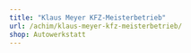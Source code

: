 ```yaml
---
title: "Klaus Meyer KFZ-Meisterbetrieb"
url: /achim/klaus-meyer-kfz-meisterbetrieb/
shop: Autowerkstatt
---
```

